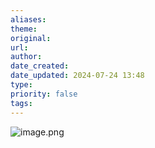 ```yaml
---
aliases: 
theme: 
original: 
url: 
author: 
date_created: 
date_updated: 2024-07-24 13:48
type: 
priority: false
tags:
---
```

![image.png](https://cdn.jsdelivr.net/gh/duanbiao2000/BlogGallery@main/picture/20240801180241.png)
